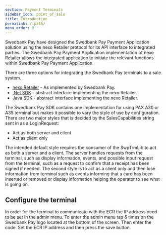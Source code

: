 ```yaml
---
section: Payment Terminals
sidebar_icon: point_of_sale
title: Introduction
permalink: /:path/
menu_order: 3
---
```


Swedbank Pay have designed the Swedbank Pay Payment Application solution using
the nexo Retailer protocol for its API interface to integrated parties. The
Swedbank Pay Payment Application implementation of nexo Retailer allows the
integrated application to initiate the relevant functions within Swedbank Pay
Payment Application.

There are three options for integrating the Swedbank Pay terminals to a sale
system.

*   [nexo Retailer][nexoretailer] - As implemented by Swedbank Pay.
*   [.Net SDK][dotnetsdk] - abstract interface implementing the nexo Retailer.
*   [Java SDK][javasdk] - abstract interface implementing the nexo Retailer.

The Swedbank Pay SDK contains one implementation for using PAX A30 or A35
terminal but makes it possible to vary the style of use by configuration. There
are two major styles that is decided by the SalesCapabilities string sent in as
a LoginRequest:

*   Act as both server and client
*   Act as client only

The intended default style requires the consumer of the SwpTrmLib to act as both
a server and a client. The server handles requests from the terminal, such as
display information, events, and possible input request from the terminal, such
as a request to confirm that a receipt has been signed if needed. The second
style is to act as a client only and then lose information from terminal such as
events informing that a card has been inserted or removed or display information
helping the operator to see what is going on.

## Configure the terminal

In order for the terminal to communicate with the ECR the IP address need to be
set in the admin menu. To enter the admin menu tap 6 times on the Swedbank Pay
logo located at the bottom of the screen. Then enter the code. Set the ECR IP
address and then press the save button.

[nexoretailer]: /pax-terminal/Nexo-Retailer/
[dotnetsdk]: /pax-terminal/NET/
[javasdk]: /pax-terminal/java
